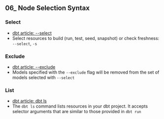 ## 06_ Node Selection Syntax

### Select
- [dbt article: --select](https://docs.getdbt.com/reference/node-selection/syntax)
- Select resources to build (run, test, seed, snapshot) or check freshness: `--select`, `-s`

### Exclude
- [dbt article: --exclude](https://docs.getdbt.com/reference/node-selection/exclude)
- Models specified with the `--exclude` flag will be removed from the set of models selected with `--select`

### List
- [dbt article: dbt ls](https://docs.getdbt.com/reference/commands/list)
- The `dbt ls` command lists resources in your dbt project. It accepts selector arguments that are similar to those provided in `dbt run`